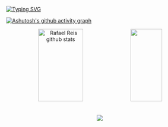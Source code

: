 <a href="https://git.io/typing-svg"><img src="https://readme-typing-svg.herokuapp.com?font=Kanit&size=35&duration=3000&pause=200&color=E6E6E6&center=true&vCenter=true&width=1000&lines=Hello%2C+my+name+is+Rafael;I'm+21+years+old;I'm+from+Brazil;Be+welcome!" alt="Typing SVG" /></a>

[![Ashutosh's github activity graph](https://github-readme-activity-graph.vercel.app/graph?username=faelreis&bg_color=0d1117&color=F0053D&line=AC012A&point=FF013E&area=true&hide_border=true)](https://github.com/ashutosh00710/github-readme-activity-graph)

<div align="center">  
  <img width="49%" height="195px" src="https://github-readme-stats.vercel.app/api?username=faelreis&show_icons=true&count_private=true&hide_border=true&title_color=E6E6E6&icon_color=E6E6E6&text_color=F0053D&bg_color=0d1117" alt="Rafael Reis github stats" /> 
  <img width="41%" height="195px" src="https://github-readme-stats.vercel.app/api/top-langs/?username=faelreis&layout=compact&hide_border=true&title_color=E6E6E6&text_color=F0053D&bg_color=0d1117" />
</div>
</br></br>
<div align="center">
  <a href="https://skillicons.dev">
    <img src="https://skillicons.dev/icons?i=html,css,js,typescript,react,next,nodejs,sass,tailwind,bootstrap,wordpress,webflow,figma,photoshop,mysql" />
  </a>
</div>

